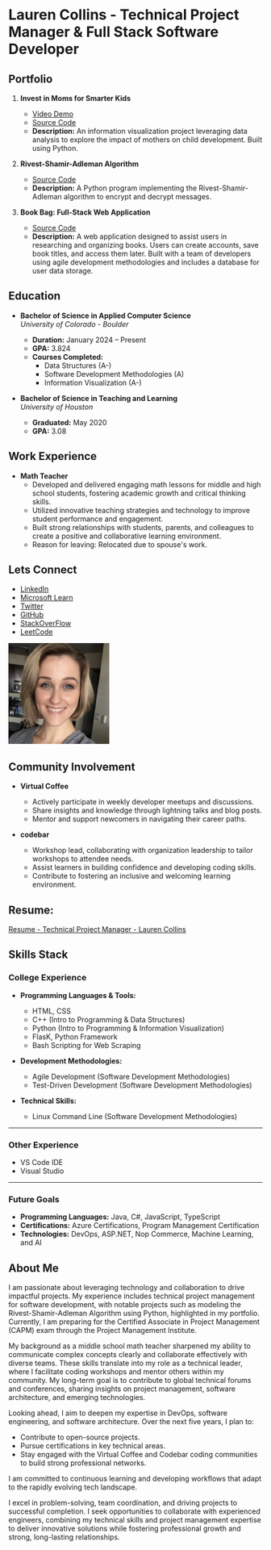 # Lauren Collins - Technical Project Manager & Full Stack Software Developer 

## Portfolio

1. **Invest in Moms for Smarter Kids**  
   - [Video Demo](https://youtu.be/_CuoAfAozsQ?si=tFwzSCvvpoZATqCe)  
   - [Source Code](https://github.com/LaurenC2022/-Invest-in-Moms-for-Smarter-Kids.git)  
   - **Description:** An information visualization project leveraging data analysis to explore the impact of mothers on child development. Built using Python.  

2. **Rivest-Shamir-Adleman Algorithm**  
   - [Source Code](https://github.com/LaurenC2022/encryption_RSA)  
   - **Description:** A Python program implementing the Rivest-Shamir-Adleman algorithm to encrypt and decrypt messages.  

3. **Book Bag: Full-Stack Web Application**  
   - [Source Code](https://github.com/LaurenC2022/Team_6_Group_Project.git)  
   - **Description:** A web application designed to assist users in researching and organizing books. Users can create accounts, save book titles, and access them later. Built with a team of developers using agile development methodologies and includes a database for user data storage. 

## Education

- **Bachelor of Science in Applied Computer Science**  
  *University of Colorado - Boulder*  
  - **Duration:** January 2024 – Present  
  - **GPA:** 3.824  
  - **Courses Completed:**  
    - Data Structures (A-)  
    - Software Development Methodologies (A)  
    - Information Visualization (A-)  

- **Bachelor of Science in Teaching and Learning**  
  *University of Houston*  
  - **Graduated:** May 2020  
  - **GPA:** 3.08  

## Work Experience

- **Math Teacher**  
  - Developed and delivered engaging math lessons for middle and high school students, fostering academic growth and critical thinking skills.  
  - Utilized innovative teaching strategies and technology to improve student performance and engagement.  
  - Built strong relationships with students, parents, and colleagues to create a positive and collaborative learning environment.  
  - Reason for leaving: Relocated due to spouse's work.

## Lets Connect 

- [LinkedIn](https://www.linkedin.com/in/laurencollins1190/)
- [Microsoft Learn](https://learn.microsoft.com/en-us/users/laurencollins-7920/)
- [Twitter](https://twitter.com/Home_At_Heart_)
- [GitHub](https://github.com/LaurenC2022)
- [StackOverFlow](https://stackoverflow.com/users/17926621/lauren-collins)
- [LeetCode](https://leetcode.com/u/NWsbAqZV89/)

<img src="./images/lauren-collins-logo.png" alt="Profile Picture" width="200" height="200"> 

## Community Involvement  

- **Virtual Coffee**  
  - Actively participate in weekly developer meetups and discussions.  
  - Share insights and knowledge through lightning talks and blog posts.  
  - Mentor and support newcomers in navigating their career paths.  

- **codebar**  
  - Workshop lead, collaborating with organization leadership to tailor workshops to attendee needs.  
  - Assist learners in building confidence and developing coding skills.  
  - Contribute to fostering an inclusive and welcoming learning environment.  

## Resume: 

[Resume - Technical Project Manager - Lauren Collins](./images/Technical_Project_Manager_Lauren_Collins.pdf)

## Skills Stack

### College Experience  

- **Programming Languages & Tools:**  
  - HTML, CSS  
  - C++ (Intro to Programming & Data Structures)  
  - Python (Intro to Programming & Information Visualization)  
  - FlasK, Python Framework  
  - Bash Scripting for Web Scraping

- **Development Methodologies:**  
  - Agile Development (Software Development Methodologies)  
  - Test-Driven Development (Software Development Methodologies)  

- **Technical Skills:**  
  - Linux Command Line (Software Development Methodologies)  

---

### Other Experience  

- VS Code IDE  
- Visual Studio  

---

### Future Goals  

- **Programming Languages:** Java, C#, JavaScript, TypeScript  
- **Certifications:** Azure Certifications, Program Management Certification  
- **Technologies:** DevOps, ASP.NET, Nop Commerce, Machine Learning, and AI  

## About Me 

I am passionate about leveraging technology and collaboration to drive impactful projects. My experience includes technical project management for software development, with notable projects such as modeling the Rivest-Shamir-Adleman Algorithm using Python, highlighted in my portfolio. Currently, I am preparing for the Certified Associate in Project Management (CAPM) exam through the Project Management Institute.

My background as a middle school math teacher sharpened my ability to communicate complex concepts clearly and collaborate effectively with diverse teams. These skills translate into my role as a technical leader, where I facilitate coding workshops and mentor others within my community. My long-term goal is to contribute to global technical forums and conferences, sharing insights on project management, software architecture, and emerging technologies.

Looking ahead, I aim to deepen my expertise in DevOps, software engineering, and software architecture. Over the next five years, I plan to:  
- Contribute to open-source projects.  
- Pursue certifications in key technical areas.  
- Stay engaged with the Virtual Coffee and Codebar coding communities to build strong professional networks.  

I am committed to continuous learning and developing workflows that adapt to the rapidly evolving tech landscape.  

I excel in problem-solving, team coordination, and driving projects to successful completion. I seek opportunities to collaborate with experienced engineers, combining my technical skills and project management expertise to deliver innovative solutions while fostering professional growth and strong, long-lasting relationships.

    